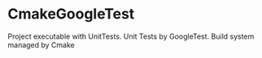 # CmakeGoogleTest
Project executable with UnitTests. Unit Tests by GoogleTest. Build system managed by Cmake
